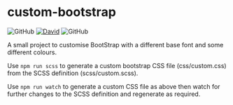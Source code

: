 # custom-bootstrap

![GitHub](https://img.shields.io/github/license/RatJuggler/custom-bootstrap)
[![David](https://david-dm.org/RatJuggler/custom-bootstrap.svg)](https://david-dm.org/RatJuggler/custom-bootstrap)
![GitHub](https://img.shields.io/github/package-json/v/RatJuggler/custom-bootstrap)


A small project to customise BootStrap with a different base font and some different colours.

Use `npm run scss` to generate a custom bootstrap CSS file (css/custom.css) from the SCSS definition (scss/custom.scss).

Use `npm run watch` to generate a custom CSS file as above then watch for further changes to the SCSS definition and regenerate as required.
